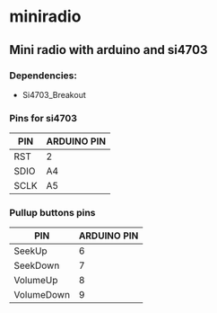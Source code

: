 # miniradio

## Mini radio with arduino and si4703

### Dependencies:
* Si4703_Breakout


### Pins for si4703

PIN | ARDUINO PIN
----|----
RST | 2
SDIO | A4
SCLK | A5

### Pullup buttons pins

PIN | ARDUINO PIN
----|----
SeekUp | 6
SeekDown | 7
VolumeUp | 8
VolumeDown | 9
